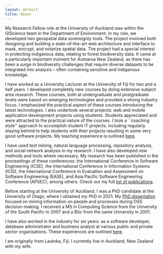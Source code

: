 ```yaml
---
layout: default
title: About
---
```


My Research Fellow role at the University of Auckland was within the GIScience team in the Department of Environment. In my role, we developed two geospatial data sovereignty tools. The project involved both designing and building a state-of-the-art web architecture and interface to mask, encrypt, and notarize spatial data. The project had a special interest in protecting indigenous data, relating to forest biodiversity data. It came at a particularly important moment for Aotearoa New Zealand, as there has been a surge in biodiversity challenges that require diverse datasets to be integrated into analysis – often containing sensitive and indigenous knowledge.

I have worked as a University Lecturer at the University of Fiji for two and a half years. I developed completely new courses by doing extensive subject area research. These courses, both at undergraduate and postgraduate levels were based on emerging technologies and provided a strong industry focus. I emphasized the practical aspect of these courses introducing the latest technologies. I also undertook several projects: web and mobile application development projects using students. Students appreciated and were attracted to the practical nature of the courses. I took a ``coaching style'' approach to accomplish student IT projects, including regularly staying behind to help students with their projects resulting in some very good software projects.
My teaching experience is outlined <a href="/teaching.html">here</a>.

I have used text mining, natural language processing, repository analysis, and social network analysis in my research. I have also developed new methods and tools where necessary. My research has been published in the proceedings of these conferences: the International Conference in Software Engineering (ICSE), the International Conference in Information Systems (ICIS), the International Conference in Evaluation and Assessment on Software Engineering (EASE), and Asia Pacific Software Engineering Conference (APSEC), among others. Check out my full <a href="/publications.html">list of publications</a>.<br>

Before starting at the University of Auckland, I was a PhD candidate at the University of Otago, where I obtained my PhD in 2021.
My <a href="https://ourarchive.otago.ac.nz/handle/10523/10895" target="_blank">PhD dissertation</a> focused on mining information on people and processes during OSS decision-making. I received a MS in Computing Science from the University of the South Pacific in 2007 and a BSc from the same University in 2001.<br>

I have also worked in the industry for six years: as a software developer, database administrator and business analyst at various public and private sector organisations.  These experiences are outlined <a href="/industry.html">here</a>.

I am  originally from Lautoka, Fiji. I currently live in Auckland, New Zealand with my wife.<br>
